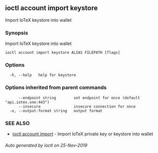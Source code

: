 ## ioctl account import keystore

Import IoTeX keystore into wallet

### Synopsis

Import IoTeX keystore into wallet

```
ioctl account import keystore ALIAS FILEPATH [flags]
```

### Options

```
  -h, --help   help for keystore
```

### Options inherited from parent commands

```
      --endpoint string        set endpoint for once (default "api.iotex.one:443")
      --insecure               insecure connection for once
  -o, --output-format string   output format
```

### SEE ALSO

* [ioctl account import](ioctl_account_import.md)	 - Import IoTeX private key or keystore into wallet

###### Auto generated by ioctl on 25-Nov-2019
